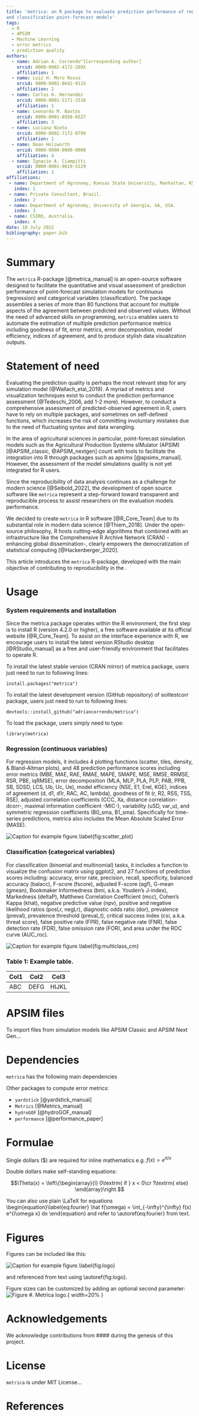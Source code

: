 ```yaml
---
title: 'metrica: an R package to evaluate prediction performance of regression
and classification point-forecast models'
tags:
  - R
  - APSIM
  - Machine Learning
  - error metrics
  - prediction quality
authors:
  - name: Adrian A. Correndo^[Corresponding author] 
    orcid: 0000-0002-4172-289X
    affiliation: 1
  - name: Luiz H. Moro Rosso 
    orcid: 0000-0002-8642-911X
    affiliation: 2
  - name: Carlos H. Hernandez
    orcid: 0000-0001-5171-2516
    affiliation: 1
  - name: Leonardo M. Bastos
    orcid: 0000-0001-8958-6527
    affiliation: 3
  - name: Luciana Nieto 
    orcid: 0000-0002-7172-0799
    affiliation: 1
  - name: Dean Holzworth
    orcid: 0000-0000-0000-0000
    affiliation: 4
  - name: Ignacio A. Ciampitti
    orcid: 0000-0001-9619-5129
    affiliation: 1
affiliations:
 - name: Department of Agronomy, Kansas State University, Manhattan, KS, USA.
   index: 1
 - name: Private Consultant, Brasil.
   index: 2
 - name: Department of Agronomy, University of Georgia, GA, USA.
   index: 3
 - name: CSIRO, Australia.
   index: 4
date: 18 July 2022
bibliography: paper.bib
---
```


# Summary

The `metrica` R-package [@metrica_manual] is an open-source software designed to facilitate the quantitative and visual assessment of prediction performance of point-forecast simulation models for continuous (regression) and categorical variables (classification). The package assembles a series of more than 80 functions that account for multiple aspects of the agreement between predicted and observed values. Without the need of advanced skills on programming, `metrica` enables users to automate the estimation of multiple prediction performance metrics including goodness of fit, error metrics, error decomposition, model efficiency, indices of agreement, and to produce stylish data visualization outputs.

# Statement of need

Evaluating the prediction quality is perhaps the most relevant step for any simulation model (@Wallach_etal_2019). A myriad of metrics and visualization techniques exist to conduct the prediction performance assessment (@Tedeschi_2006, add 1-2 more). However, to conduct a comprehensive assessment of predicted-observed agreement in R, users have to rely on multiple packages, and sometimes on self-defined functions, which increases the risk of committing involuntary mistakes due to the need of fluctuating syntax and data wrangling.

In the area of agricultural sciences in particular, point-forecast simulation models such as the Agricultural Production Systems sIMulator (APSIM) [@APSIM_classic, @APSIM_nextgen] count with tools to facilitate the integration into R through packages such as apsimx [@apsimx_manual]. However, the assessment of the model simulations quality is not yet integrated for R users.

Since the reproducibility of data analysis continues as a challenge for modern science [@Seibold_2022], the development of open source software like `metrica` represent a step-forward toward transparent and reproducible process to assist researchers on the evaluation models performance. 

We decided to create `metrica` in R software [@R_Core_Team] due to its substantial role in modern data science [@Thiem_2018]. Under the open-source philosophy, R hosts cutting-edge algorithms that combined with an infrastructure like the Comprehensive R Archive Network (CRAN) -enhancing global dissemination-,  clearly empowers the democratization of statistical computing [@Hackenberger_2020].

This article introduces the `metrica` R-package, developed with the main objective of contributing to reproducibility in the . 

# Usage

### System requirements and installation

Since the metrica package operates within the R environment, the first step is to install R (version 4.2.0 or higher), a free software available at its official website [@R_Core_Team]. To assist on the interface experience with R, we encourage users to install the latest version RStudio desktop [@RStudio_manual] as a free and user-friendly environment that facilitates to operate R.

To install the latest stable version (CRAN mirror) of metrica package, users just need to run to following lines:

```
install.packages("metrica")

```

To install the latest development version (GitHub repository) of soiltestcorr package, users just need to run to following lines:

```
devtools::install_github("adriancorrendo/metrica")

```

To load the package, users simply need to type:

```
library(metrica)

```

### Regression (continuous variables)

For regression models, it includes 4 plotting functions (scatter, tiles, density, & Bland-Altman plots), and 48 prediction performance scores including error metrics (MBE, MAE, RAE, RMAE, MAPE, SMAPE, MSE, RMSE, RRMSE, RSR, PBE, iqRMSE), error decomposition (MLA, MLP, PLA, PLP, PAB, PPB, SB, SDSD, LCS, Ub, Uc, Ue), model efficiency (NSE, E1, Erel, KGE), indices of agreement (d, d1, d1r, RAC, AC, lambda), goodness of fit (r, R2, RSS, TSS, RSE), adjusted correlation coefficients (CCC, Xa, distance correlation-dcorr-, maximal information coefficient -MIC-), variability (uSD, var_u), and symmetric regression coefficients (B0_sma, B1_sma). Specifically for time-series predictions, metrica also includes the Mean Absolute Scaled Error (MASE).

![Caption for example figure.\label{fig:scatter_plot}](man/figures/README-unnamed-chunk-3-1.png) 

### Classification (categorical variables)

For classification (binomial and multinomial) tasks, it includes a function to visualize the confusion matrix using ggplot2, and 27 functions of prediction scores including: accuracy, error rate, precision, recall, specificity, balanced accuracy (balacc), F-score (fscore), adjusted F-score (agf), G-mean (gmean), Bookmaker Informedness (bmi, a.k.a. Youden’s J-index), Markedness (deltaP), Matthews Correlation Coefficient (mcc), Cohen’s Kappa (khat), negative predictive value (npv), positive and negative likelihood ratios (posLr, negLr), diagnostic odds ratio (dor), prevalence (preval), prevalence threshold (preval_t), critical success index (csi, a.k.a. threat score), false positive rate (FPR), false negative rate (FNR), false detection rate (FDR), false omission rate (FOR), and area under the ROC curve (AUC_roc). 

![Caption for example figure.\label{fig:multiclass_cm}](man/figures/README-unnamed-chunk-15-1.png) 

### Table 1: Example table.

| Col1 | Col2 | Col3 |
|---|---|---|
| ABC | DEFG | HIJKL |




# APSIM files

To import files from simulation models like APSIM Classic and APSIM Next Gen...

# Dependencies

`metrica` has the following main dependencies

Other packages to compute error metrics: 

- `yardstick` [@yardstick_manual] 
- `Metrics` [@Metrics_manual]
- `hydroGOF` [@hydroGOF_manual]
- `performance` [@performance_paper]

# Formulae

Single dollars ($) are required for inline mathematics e.g. $f(x) = e^{\pi/x}$

Double dollars make self-standing equations:

$$\Theta(x) = \left\{\begin{array}{l}
0\textrm{ if } x < 0\cr
1\textrm{ else}
\end{array}\right.$$

You can also use plain \LaTeX for equations
\begin{equation}\label{eq:fourier}
\hat f(\omega) = \int_{-\infty}^{\infty} f(x) e^{i\omega x} dx
\end{equation}
and refer to \autoref{eq:fourier} from text.

# Figures

Figures can be included like this: 

![Caption for example figure.\label{fig:logo}](man/figures/metrica_logo.png) 

and referenced from text using \autoref{fig:logo}.

Figure sizes can be customized by adding an optional second parameter:
![Figure #. Metrica logo.](man/figures/metrica_logo.png){ width=20% }

# Acknowledgements

We acknowledge contributions from #### during the genesis of this project.

# License

`metrica` is under MIT License...


# References
